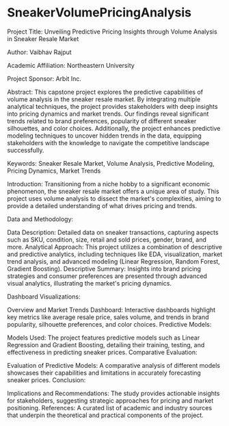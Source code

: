 # SneakerVolumePricingAnalysis

Project Title: Unveiling Predictive Pricing Insights through Volume Analysis in Sneaker Resale Market

Author: Vaibhav Rajput

Academic Affiliation: Northeastern University

Project Sponsor: Arbit Inc.

Abstract: This capstone project explores the predictive capabilities of volume analysis in the sneaker resale market. By integrating multiple analytical techniques, the project provides stakeholders with deep insights into pricing dynamics and market trends. Our findings reveal significant trends related to brand preferences, popularity of different sneaker silhouettes, and color choices. Additionally, the project enhances predictive modeling techniques to uncover hidden trends in the data, equipping stakeholders with the knowledge to navigate the competitive landscape successfully.

Keywords: Sneaker Resale Market, Volume Analysis, Predictive Modeling, Pricing Dynamics, Market Trends

Introduction: Transitioning from a niche hobby to a significant economic phenomenon, the sneaker resale market offers a unique area of study. This project uses volume analysis to dissect the market's complexities, aiming to provide a detailed understanding of what drives pricing and trends.

Data and Methodology:

Data Description: Detailed data on sneaker transactions, capturing aspects such as SKU, condition, size, retail and sold prices, gender, brand, and more.
Analytical Approach: This project utilizes a combination of descriptive and predictive analytics, including techniques like EDA, visualization, market trend analysis, and advanced modeling (Linear Regression, Random Forest, Gradient Boosting).
Descriptive Summary: Insights into brand pricing strategies and consumer preferences are presented through advanced visual analytics, illustrating the market's pricing dynamics.

Dashboard Visualizations:

Overview and Market Trends Dashboard: Interactive dashboards highlight key metrics like average resale price, sales volume, and trends in brand popularity, silhouette preferences, and color choices.
Predictive Models:

Models Used: The project features predictive models such as Linear Regression and Gradient Boosting, detailing their training, testing, and effectiveness in predicting sneaker prices.
Comparative Evaluation:

Evaluation of Predictive Models: A comparative analysis of different models showcases their capabilities and limitations in accurately forecasting sneaker prices.
Conclusion:

Implications and Recommendations: The study provides actionable insights for stakeholders, suggesting strategic approaches for pricing and market positioning.
References: A curated list of academic and industry sources that underpin the theoretical and practical components of the project.

